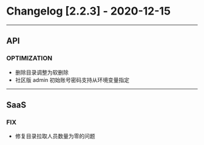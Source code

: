 <!-- generated by script, do not modify it manually -->
# Changelog [2.2.3] - 2020-12-15 

---
## API

### OPTIMIZATION

- 删除目录调整为软删除
- 社区版 admin 初始账号密码支持从环境变量指定

---
## SaaS

### FIX

- 修复目录拉取人员数量为零的问题

